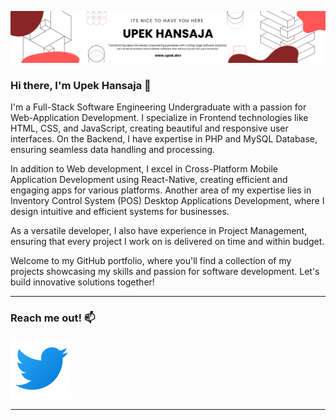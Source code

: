 ![Header](./bannerImg-Upek.png)

### Hi there, I'm Upek Hansaja 👋
<p>
I'm a Full-Stack Software Engineering Undergraduate with a passion for Web-Application Development. I specialize in Frontend technologies like HTML, CSS, and JavaScript, creating beautiful and responsive user interfaces. On the Backend, I have expertise in PHP and MySQL Database, ensuring seamless data handling and processing.

In addition to Web development, I excel in Cross-Platform Mobile Application Development using React-Native, creating efficient and engaging apps for various platforms. Another area of my expertise lies in Inventory Control System (POS) Desktop Applications Development, where I design intuitive and efficient systems for businesses.

As a versatile developer, I also have experience in Project Management, ensuring that every project I work on is delivered on time and within budget.

Welcome to my GitHub portfolio, where you'll find a collection of my projects showcasing my skills and passion for software development. Let's build innovative solutions together!
</p>

<hr>

### Reach me out! :mailbox:

<span>
<a href="https://twitter.com/UpekHansaja" target="_blank"> <img src="./twitterIcon.svg" alt="upek's Twitter"> </a>
</span>

<hr>
